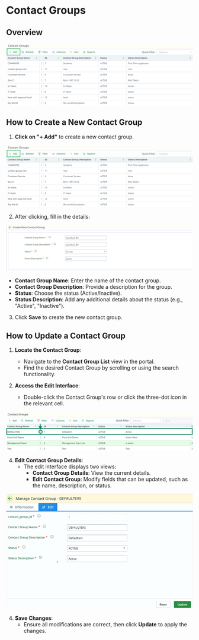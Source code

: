 # Contact Groups

## Overview

![contactGroupsOverview.png](../../static/img/contactGroupsOverview.png)

## How to Create a New Contact Group

1. **Click on "+ Add"** to create a new contact group.

![contactGroupsOverview.png](../../static/img/contactGroupsOverview.png)

2. After clicking, fill in the details:

![newContactGroup.png](../../static/img/newContactGroup.png)

- **Contact Group Name**: Enter the name of the contact group.
- **Contact Group Description**: Provide a description for the group.
- **Status**: Choose the status (Active/Inactive).
- **Status Description**: Add any additional details about the status (e.g., "Active", "Inactive").

3. Click **Save** to create the new contact group.

## How to Update a Contact Group

1. **Locate the Contact Group**:
    - Navigate to the **Contact Group List** view in the portal.
    - Find the desired Contact Group by scrolling or using the search functionality.

2. **Access the Edit Interface**:
    - Double-click the Contact Group's row or click the three-dot icon in the relevant cell.

![contact-group-update-list-click.png](..%2F..%2Fstatic%2Fimg%2Fcontact-group-update-list-click.png)

4. **Edit Contact Group Details**:
    - The edit interface displays two views:
        - **Contact Group Details**: View the current details.
        - **Edit Contact Group**: Modify fields that can be updated, such as the name, description, or status.

![contact-group-update-form.png](..%2F..%2Fstatic%2Fimg%2Fcontact-group-update-form.png)

4. **Save Changes**:
    - Ensure all modifications are correct, then click **Update** to apply the changes.
